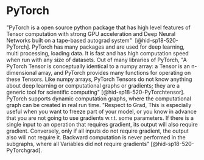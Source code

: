 PyTorch
=======

"PyTorch is a open source python package that has high level features of
Tensor computation with strong GPU acceleration and Deep Neural Networks
built on a tape-based autograd system"  [@hid-sp18-520-PyTorch]. PyTorch
has many packages and are used for deep learning, multi processing,
loading data. It is fast and has high computation speed when run with
any size of datasets. Out of many libraries of PyTorch, "A PyTorch
Tensor is conceptually identical to a numpy array: a Tensor is an
n-dimensional array, and PyTorch provides many functions for operating
on these Tensors. Like numpy arrays, PyTorch Tensors do not know
anything about deep learning or computational graphs or gradients; they
are a generic tool for scientific
computing" [@hid-sp18-520-PyTorchtensor]. PyTorch supports dynamic
computation graphs, where the computational graph can be created in real
run time. "Respect to Grad, This is especially useful when you want to
freeze part of your model, or you know in advance that you are not going
to use gradients w.r.t. some parameters. If there is a single input to
an operation that requires gradient, its output will also require
gradient. Conversely, only if all inputs do not require gradient, the
output also will not require it. Backward computation is never performed
in the subgraphs, where all Variables did not require
gradients" [@hid-sp18-520-PyTorchgrad].
